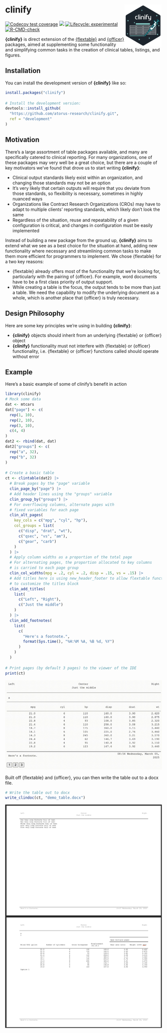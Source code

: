 
<!-- README.md is generated from README.Rmd. Please edit that file -->

# **clinify** <img src="man/figures/logo.svg" align="right" alt="" width="120" />

<!-- badges: start -->

[![Codecov test
coverage](https://codecov.io/gh/atorus-research/clinify/graph/badge.svg)](https://app.codecov.io/gh/atorus-research/clinify)
[<img src="https://img.shields.io/badge/License-APACHE2-blue.svg">](https://github.com/atorus-research/clinify/blob/main/LICENSE.md)
[![Lifecycle:
experimental](https://img.shields.io/badge/lifecycle-experimental-orange.svg)](https://lifecycle.r-lib.org/articles/stages.html#experimental)
[![R-CMD-check](https://github.com/atorus-research/clinify/actions/workflows/R-CMD-check.yaml/badge.svg)](https://github.com/atorus-research/clinify/actions/workflows/R-CMD-check.yaml)
<!-- badges: end -->

**{clinify}** is direct extension of the
[{flextable}](https://davidgohel.github.io/flextable/) and
[{officer}](https://davidgohel.github.io/officer/) packages, aimed at
supplementing some functionality and simplifying common tasks in
the creation of clinical tables, listings, and figures.

## Installation

You can install the development version of **{clinify}** like so:

``` r
install.packages("clinify")

# Install the development version:
devtools::install_github(
  "https://github.com/atorus-research/clinify.git",
  ref = "development"
)
```

## Motivation

There’s a large assortment of table packages available, and 
many are specifically catered to clinical reporting. For many
organizations, one of these packages may very well be a great choice,
but there are a couple of key motivators we’ve found that drove us
to start writing **{clinify}**:

- Clinical output standards likely exist within an organization, and
  changing those standards may not be an option
- It’s very likely that certain outputs will require that you deviate
  from those standards, so flexibility is necessary, sometimes in highly
  nuanced ways
- Organizations like Contract Research Organizations (CROs) may have to
  adapt to multiple clients’ reporting standards, which likely don’t
  look the same
- Regardless of the situation, reuse and repeatability of a given
  configuration is critical, and changes in configuration must be easily
  implemented

Instead of building a new package from the ground up, **{clinify}** aims
to extend what we see as a best choice for the situation at hand, adding
new functionality where necessary and streamlining common tasks to make
them more efficient for programmers to implement. We chose {flextable}
for a two key reasons:

- {flextable} already offers most of the functionality that we’re
  looking for, particularly with the pairing of {officer}. For example,
  word documents have to be a first class priority of output support.
- While creating a table is the focus, the output tends to be more than
  just a table. We need the capability to modify the underlying document
  as a whole, which is another place that {officer} is truly necessary.

## Design Philosophy

Here are some key principles we’re using in building **{clinify}**:

- **{clinify}** objects should inherit from an underlying {flextable} or
  {officer} object
- **{clinify}** functionality must not interfere with {flextable} or
  {officer} functionality, i.e. {flextable} or {officer} functions
  called should operate without error

## Example

Here’s a basic example of some of clinify’s benefit in action

``` r
library(clinify)
# Mock some data
dat <- mtcars
dat["page"] <- c(
  rep(1, 10),
  rep(2, 10),
  rep(3, 10),
  c(4, 4)
)
dat2 <- rbind(dat, dat)
dat2["groups"] <- c(
  rep("a", 32),
  rep("b", 32)
)

# Create a basic table
ct <- clintable(dat2) |>
  # Break pages by the "page" variable
  clin_page_by("page") |>
  # Add header lines using the "groups" variable
  clin_group_by("groups") |>
  # For overflowing columns, alternate pages with
  # fixed variables for each page
  clin_alt_pages(
    key_cols = c("mpg", "cyl", "hp"),
    col_groups = list(
      c("disp", "drat", "wt"),
      c("qsec", "vs", "am"),
      c("gear", "carb")
    )
  ) |>
  # Apply column widths as a proportion of the total page
  # For alternating pages, the proportion allocated to key columns
  # is carried to each page group
  clin_col_widths(mpg = .2, cyl = .2, disp = .15, vs = .15) |>
  # Add titles here is using new_header_footer to allow flextable functions
  # to customize the titles block
  clin_add_titles(
    list(
      c("Left", "Right"),
      c("Just the middle")
    )
  ) |>
  clin_add_footnotes(
    list(
      c(
        "Here's a footnote.",
        format(Sys.time(), "%H:%M %A, %B %d, %Y")
      )
    )
  )

# Print pages (by default 3 pages) to the viewer of the IDE
print(ct)
```

<p align="center">

<img src="man/figures/print.gif" width="800px">
</p>

Built off {flextable} and {officer}, you can then write the table out to
a docx file.

``` r
# Write the table out to docx
write_clindoc(ct, "demo_table.docx")
```

<p align="center">

<img src="vignettes/table.png" width="800px">
</p>
